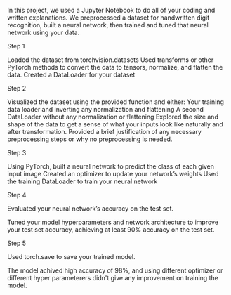 In this project, we used a Jupyter Notebook to do all of your coding and written explanations. We preprocessed a dataset for handwritten digit recognition, built a neural network, then trained and tuned that neural network using your data.

Step 1

Loaded the dataset from torchvision.datasets
Used transforms or other PyTorch methods to convert the data to tensors, normalize, and flatten the data.
Created a DataLoader for your dataset

Step 2

Visualized the dataset using the provided function and either:
Your training data loader and inverting any normalization and flattening
A second DataLoader without any normalization or flattening
Explored the size and shape of the data to get a sense of what your inputs look like naturally and after transformation. 
Provided a brief justification of any necessary preprocessing steps or why no preprocessing is needed.

Step 3

Using PyTorch, built a neural network to predict the class of each given input image
Created an optimizer to update your network’s weights
Used the training DataLoader to train your neural network

Step 4

Evaluated your neural network’s accuracy on the test set.

Tuned your model hyperparameters and network architecture to improve your test set accuracy, achieving at least 90% accuracy on the test set.

Step 5

Used torch.save to save your trained model.


The model achived high accuracy of 98%, and using different optimizer or different hyper parameterers didn't give any improvement on training the model.
